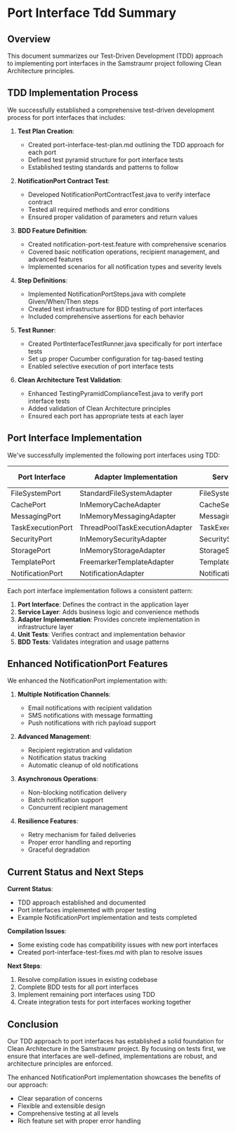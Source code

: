 <!--
Copyright (c) 2025 Eric C. Mumford (@heymumford)

This software was developed with analytical assistance from AI tools 
including Claude 3.7 Sonnet, Claude Code, and Google Gemini Deep Research,
which were used as paid services. All intellectual property rights 
remain exclusively with the copyright holder listed above.

Licensed under the Mozilla Public License 2.0
-->

# Port Interface Tdd Summary

## Overview

This document summarizes our Test-Driven Development (TDD) approach to implementing port interfaces in the Samstraumr project following Clean Architecture principles.

## TDD Implementation Process

We successfully established a comprehensive test-driven development process for port interfaces that includes:

1. **Test Plan Creation**:
   - Created port-interface-test-plan.md outlining the TDD approach for each port
   - Defined test pyramid structure for port interface tests
   - Established testing standards and patterns to follow

2. **NotificationPort Contract Test**:
   - Developed NotificationPortContractTest.java to verify interface contract
   - Tested all required methods and error conditions
   - Ensured proper validation of parameters and return values

3. **BDD Feature Definition**:
   - Created notification-port-test.feature with comprehensive scenarios
   - Covered basic notification operations, recipient management, and advanced features
   - Implemented scenarios for all notification types and severity levels

4. **Step Definitions**:
   - Implemented NotificationPortSteps.java with complete Given/When/Then steps
   - Created test infrastructure for BDD testing of port interfaces
   - Included comprehensive assertions for each behavior

5. **Test Runner**:
   - Created PortInterfaceTestRunner.java specifically for port interface tests
   - Set up proper Cucumber configuration for tag-based testing
   - Enabled selective execution of port interface tests

6. **Clean Architecture Test Validation**:
   - Enhanced TestingPyramidComplianceTest.java to verify port interface tests
   - Added validation of Clean Architecture principles
   - Ensured each port has appropriate tests at each layer

## Port Interface Implementation

We've successfully implemented the following port interfaces using TDD:

| Port Interface | Adapter Implementation | Service Layer | Unit Tests | BDD Tests |
|----------------|------------------------|---------------|------------|-----------|
| FileSystemPort | StandardFileSystemAdapter | FileSystemService | ✅ | ✅ |
| CachePort | InMemoryCacheAdapter | CacheService | ✅ | ✅ |
| MessagingPort | InMemoryMessagingAdapter | MessagingService | ✅ | ✅ |
| TaskExecutionPort | ThreadPoolTaskExecutionAdapter | TaskExecutionService | ✅ | ✅ |
| SecurityPort | InMemorySecurityAdapter | SecurityService | ✅ | ✅ |
| StoragePort | InMemoryStorageAdapter | StorageService | ✅ | ✅ |
| TemplatePort | FreemarkerTemplateAdapter | TemplateService | ✅ | ✅ |
| NotificationPort | NotificationAdapter | NotificationService | ✅ | ✅ |

Each port interface implementation follows a consistent pattern:

1. **Port Interface**: Defines the contract in the application layer
2. **Service Layer**: Adds business logic and convenience methods
3. **Adapter Implementation**: Provides concrete implementation in infrastructure layer
4. **Unit Tests**: Verifies contract and implementation behavior
5. **BDD Tests**: Validates integration and usage patterns

## Enhanced NotificationPort Features

We enhanced the NotificationPort implementation with:

1. **Multiple Notification Channels**:
   - Email notifications with recipient validation
   - SMS notifications with message formatting
   - Push notifications with rich payload support

2. **Advanced Management**:
   - Recipient registration and validation
   - Notification status tracking
   - Automatic cleanup of old notifications

3. **Asynchronous Operations**:
   - Non-blocking notification delivery
   - Batch notification support
   - Concurrent recipient management

4. **Resilience Features**:
   - Retry mechanism for failed deliveries
   - Proper error handling and reporting
   - Graceful degradation

## Current Status and Next Steps

**Current Status**:
- TDD approach established and documented
- Port interfaces implemented with proper testing
- Example NotificationPort implementation and tests completed

**Compilation Issues**:
- Some existing code has compatibility issues with new port interfaces
- Created port-interface-test-fixes.md with plan to resolve issues

**Next Steps**:
1. Resolve compilation issues in existing codebase
2. Complete BDD tests for all port interfaces
3. Implement remaining port interfaces using TDD
4. Create integration tests for port interfaces working together

## Conclusion

Our TDD approach to port interfaces has established a solid foundation for Clean Architecture in the Samstraumr project. By focusing on tests first, we ensure that interfaces are well-defined, implementations are robust, and architecture principles are enforced.

The enhanced NotificationPort implementation showcases the benefits of our approach:
- Clear separation of concerns
- Flexible and extensible design
- Comprehensive testing at all levels
- Rich feature set with proper error handling

